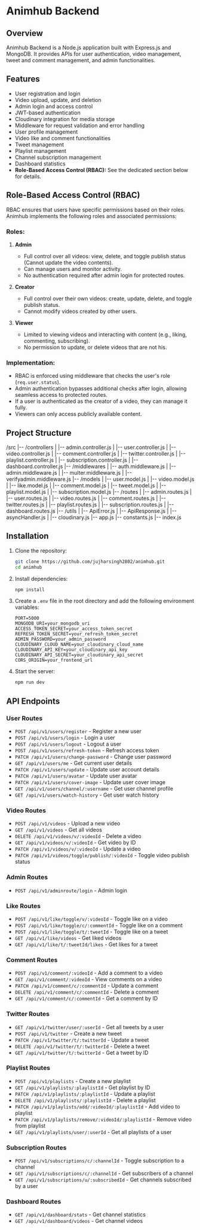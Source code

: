 # Animhub Backend

## Overview
Animhub Backend is a Node.js application built with Express.js and MongoDB. It provides APIs for user authentication, video management, tweet and comment management, and admin functionalities.

## Features
- User registration and login
- Video upload, update, and deletion
- Admin login and access control
- JWT-based authentication
- Cloudinary integration for media storage
- Middleware for request validation and error handling
- User profile management
- Video like and comment functionalities
- Tweet management
- Playlist management
- Channel subscription management
- Dashboard statistics
- **Role-Based Access Control (RBAC):** See the dedicated section below for details.

## Role-Based Access Control (RBAC)
RBAC ensures that users have specific permissions based on their roles. Animhub implements the following roles and associated permissions:

### Roles:
1. **Admin**
   - Full control over all videos: view, delete, and toggle publish status (Cannot update the video contents).
   - Can manage users and monitor activity.
   - No authentication required after admin login for protected routes.

2. **Creator**
   - Full control over their own videos: create, update, delete, and toggle publish status.
   - Cannot modify videos created by other users.

3. **Viewer**
   - Limited to viewing videos and interacting with content (e.g., liking, commenting, subscribing).
   - No permission to update, or delete videos that are not his.

### Implementation:
- RBAC is enforced using middleware that checks the user's role (`req.user.status`).
- Admin authentication bypasses additional checks after login, allowing seamless access to protected routes.
- If a user is authenticated as the creator of a video, they can manage it fully.
- Viewers can only access publicly available content.

## Project Structure
/src
|-- /controllers
|   |-- admin.controller.js
|   |-- user.controller.js
|   |-- video.controller.js
|   |-- comment.controller.js
|   |-- twitter.controller.js
|   |-- playlist.controller.js
|   |-- subscription.controller.js
|   |-- dashboard.controller.js
|-- /middlewares
|   |-- auth.middleware.js
|   |-- admin.middleware.js
|   |-- multer.middleware.js
|   |-- verifyadmin.middleware.js
|-- /models
|   |-- user.model.js
|   |-- video.model.js
|   |-- like.model.js
|   |-- comment.model.js
|   |-- tweet.model.js
|   |-- playlist.model.js
|   |-- subscription.model.js
|-- /routes
|   |-- admin.routes.js
|   |-- user.routes.js
|   |-- video.routes.js
|   |-- comment.routes.js
|   |-- twitter.routes.js
|   |-- playlist.routes.js
|   |-- subscription.routes.js
|   |-- dashboard.routes.js
|-- /utils
|   |-- ApiError.js
|   |-- ApiResponse.js
|   |-- asyncHandler.js
|   |-- cloudinary.js
|-- app.js
|-- constants.js
|-- index.js

## Installation

1. Clone the repository:
    ```sh
    git clone https://github.com/jujharsingh2802/animhub.git
    cd animhub
    ```

2. Install dependencies:
    ```sh
    npm install
    ```

3. Create a `.env` file in the root directory and add the following environment variables:
    ```env
    PORT=5000
    MONGODB_URI=your_mongodb_uri
    ACCESS_TOKEN_SECRET=your_access_token_secret
    REFRESH_TOKEN_SECRET=your_refresh_token_secret
    ADMIN_PASSWORD=your_admin_password
    CLOUDINARY_CLOUD_NAME=your_cloudinary_cloud_name
    CLOUDINARY_API_KEY=your_cloudinary_api_key
    CLOUDINARY_API_SECRET=your_cloudinary_api_secret
    CORS_ORIGIN=your_frontend_url
    ```

4. Start the server:
    ```sh
    npm run dev
    ```

## API Endpoints

### User Routes
- `POST /api/v1/users/register` - Register a new user
- `POST /api/v1/users/login` - Login a user
- `POST /api/v1/users/logout` - Logout a user
- `POST /api/v1/users/refresh-token` - Refresh access token
- `PATCH /api/v1/users/change-password` - Change user password
- `GET /api/v1/users/me` - Get current user details
- `PATCH /api/v1/users/update` - Update user account details
- `PATCH /api/v1/users/avatar` - Update user avatar
- `PATCH /api/v1/users/cover-image` - Update user cover image
- `GET /api/v1/users/channel/:username` - Get user channel profile
- `GET /api/v1/users/watch-history` - Get user watch history

### Video Routes
- `POST /api/v1/videos` - Upload a new video
- `GET /api/v1/videos` - Get all videos
- `DELETE /api/v1/videos/v/:videoId` - Delete a video
- `GET /api/v1/videos/v/:videoId` - Get video by ID
- `PATCH /api/v1/videos/v/:videoId` - Update a video
- `PATCH /api/v1/videos/toggle/publish/:videoId` - Toggle video publish status

### Admin Routes
- `POST /api/v1/adminroute/login` - Admin login

### Like Routes
- `POST /api/v1/like/toggle/v/:videoId` - Toggle like on a video
- `POST /api/v1/like/toggle/c/:commentId` - Toggle like on a comment
- `POST /api/v1/like/toggle/t/:tweetId` - Toggle like on a tweet
- `GET /api/v1/like/videos` - Get liked videos
- `GET /api/v1/like/t/:tweetId/likes` - Get likes for a tweet

### Comment Routes
- `POST /api/v1/comment/:videoId` - Add a comment to a video
- `GET /api/v1/comment/:videoId` - View comments on a video
- `PATCH /api/v1/comment/c/:commentId` - Update a comment
- `DELETE /api/v1/comment/c/:commentId` - Delete a comment
- `GET /api/v1/comment/c/:commentId` - Get a comment by ID

### Twitter Routes
- `GET /api/v1/twitter/user/:userId` - Get all tweets by a user
- `POST /api/v1/twitter` - Create a new tweet
- `PATCH /api/v1/twitter/t/:twitterId` - Update a tweet
- `DELETE /api/v1/twitter/t/:twitterId` - Delete a tweet
- `GET /api/v1/twitter/t/:twitterId` - Get a tweet by ID

### Playlist Routes
- `POST /api/v1/playlists` - Create a new playlist
- `GET /api/v1/playlists/:playlistId` - Get playlist by ID
- `PATCH /api/v1/playlists/:playlistId` - Update a playlist
- `DELETE /api/v1/playlists/:playlistId` - Delete a playlist
- `PATCH /api/v1/playlists/add/:videoId/:playlistId` - Add video to playlist
- `PATCH /api/v1/playlists/remove/:videoId/:playlistId` - Remove video from playlist
- `GET /api/v1/playlists/user/:userId` - Get all playlists of a user

### Subscription Routes
- `POST /api/v1/subscriptions/c/:channelId` - Toggle subscription to a channel
- `GET /api/v1/subscriptions/c/:channelId` - Get subscribers of a channel
- `GET /api/v1/subscriptions/u/:subscribedId` - Get channels subscribed by a user

### Dashboard Routes
- `GET /api/v1/dashboard/stats` - Get channel statistics
- `GET /api/v1/dashboard/videos` - Get channel videos
